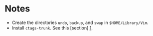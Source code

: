 # Notes

* Create the directories `undo`, `backup`, and `swap` in `$HOME/Library/Vim`.
* Install `ctags-trunk`. See this [section] [1].

[1]: https://github.com/shawncplus/phpcomplete.vim#ctags
